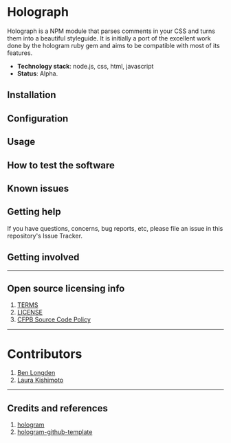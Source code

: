 # Holograph

Holograph is a NPM module that parses comments in your CSS and turns them into a beautiful styleguide. It is initially a port of the excellent work done by the hologram ruby gem and aims to be compatible with most of its features.

  - **Technology stack**: node.js, css, html, javascript
  - **Status**:  Alpha.

## Installation

## Configuration

## Usage

## How to test the software

## Known issues

## Getting help

If you have questions, concerns, bug reports, etc, please file an issue in this repository's Issue Tracker.

## Getting involved

----

## Open source licensing info
1. [TERMS](TERMS.md)
2. [LICENSE](LICENSE)
3. [CFPB Source Code Policy](https://github.com/cfpb/source-code-policy/)

----

# Contributors
1. [Ben Longden](https://twitter.com/blongden)
2. [Laura Kishimoto](https://twitter.com/chicgeek)

----

## Credits and references

1. [hologram](https://trulia.github.io/hologram/)
2. [hologram-github-template](https://github.com/wearecube/hologram-github-theme)
